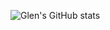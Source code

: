 ![Glen's GitHub stats](https://github-readme-stats.vercel.app/api?username=glen-lee&count_private=true&show_icons=true&theme=dracula)
